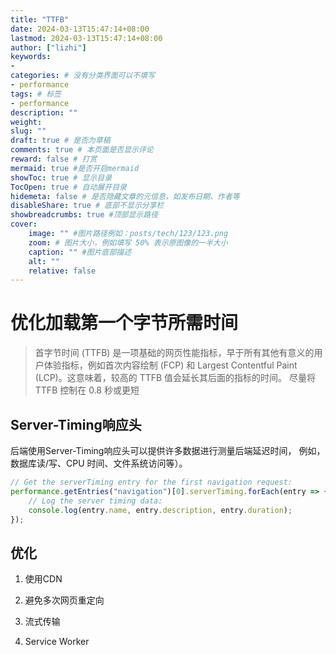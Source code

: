 ```yaml
---
title: "TTFB"
date: 2024-03-13T15:47:14+08:00
lastmod: 2024-03-13T15:47:14+08:00
author: ["lizhi"]
keywords: 
- 
categories: # 没有分类界面可以不填写
- performance
tags: # 标签
- performance
description: ""
weight:
slug: ""
draft: true # 是否为草稿
comments: true # 本页面是否显示评论
reward: false # 打赏
mermaid: true #是否开启mermaid
showToc: true # 显示目录
TocOpen: true # 自动展开目录
hidemeta: false # 是否隐藏文章的元信息，如发布日期、作者等
disableShare: true # 底部不显示分享栏
showbreadcrumbs: true #顶部显示路径
cover:
    image: "" #图片路径例如：posts/tech/123/123.png
    zoom: # 图片大小，例如填写 50% 表示原图像的一半大小
    caption: "" #图片底部描述
    alt: ""
    relative: false
---
```


# 优化加载第一个字节所需时间

> 首字节时间 (TTFB) 是一项基础的网页性能指标，早于所有其他有意义的用户体验指标，例如首次内容绘制 (FCP) 和 Largest Contentful Paint (LCP)。这意味着，较高的 TTFB 值会延长其后面的指标的时间。
> 尽量将 TTFB 控制在 0.8 秒或更短

## Server-Timing响应头

后端使用Server-Timing响应头可以提供许多数据进行测量后端延迟时间， 例如，数据库读/写、CPU 时间、文件系统访问等）。

```js
// Get the serverTiming entry for the first navigation request:
performance.getEntries("navigation")[0].serverTiming.forEach(entry => {
    // Log the server timing data:
    console.log(entry.name, entry.description, entry.duration);
});
```

## 优化

1. 使用CDN

2. 避免多次网页重定向

3. 流式传输

4. Service Worker


